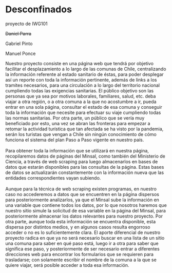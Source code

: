 # Desconfinados
proyecto de IWG101

~~Daniel Parra~~

Gabriel Pinto

Manuel Ponce

Nuestro proyecto consiste en una página web que tendrá por objetivo facilitar el desplazamiento a lo largo de las comunas de Chile, centralizando la información referente al estado sanitario de éstas, para poder desplegar así un reporte con toda la información pertinente, además de links a los tramites necesarios, para una circulación a lo largo del territorio nacional cumpliendo todas las exigencias sanitarias. El público objetivo son las personas que ya sea por motivos laborales, familiares, salud, etc. deba viajar a otra región, o a otra comuna a la que no acostumbre a ir, pueda entrar en una sola página, consultar el estado de esa comuna y conseguir toda la información que necesite para efectuar su viaje cumpliendo todas las normas sanitarias. Por otra parte, un público que se vería muy beneficiado por esto, una vez se abran las fronteras para empezar a retomar la actividad turística que tan afectada se ha visto por la pandemia, serán los turistas que vengan a Chile sin ningún conocimiento de cómo funciona el sistema del plan Paso a Paso vigente en nuestro país. </br ></br >
Para obtener toda la información que se utilizará en nuestra página, recopilaremos datos de páginas del Minsal, como también del Ministerio de Ciencia, a través de web scraping para luego almacenarlos en bases de datos que estarán disponibles para las consultas de la página. Estas bases de datos se actualizarán constantemente con la información nueva que las entidades correspondientes vayan subiendo.</br ></br >
Aunque para la técnica de web scraping existen programas, en nuestro caso no accederemos a datos que se encuentren en la página dispersos para posteriormente analizarlos, ya que el Minsal sube la información en una variable que contiene todos los datos, por lo que nosotros haremos que nuestro sitio simule la solicitud de esa variable en la página del Minsal, para posteriormente almacenar los datos relevantes para nuestro proyecto. Por otra parte, aunque toda esta información se encuentra disponible, esta dispersa por distintos medios, y en algunos casos resulta engorroso acceder o no es lo suficientemente clara. El aporte diferencial de nuestro proyecto radica en que ya no será necesario buscar en una lista de un sitio una comuna para saber en qué paso está, luego ir a otra para saber que significa ese paso, y posteriormente de ser necesario entrar a diferentes direcciones web para encontrar los formularios que se requieren para trasladarse; con solamente escribir el nombre de la comuna a la que se quiere viajar, será posible acceder a toda esa información.
